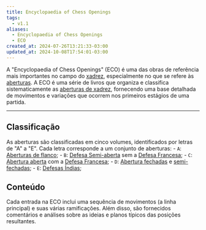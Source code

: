 ```yaml
---
title: Encyclopaedia of Chess Openings
tags:
  - v1.1
aliases:
  - Encyclopaedia of Chess Openings
  - ECO
created_at: 2024-07-26T13:21:33-03:00
updated_at: 2024-10-08T17:54:01-03:00
---
```


A "Encyclopaedia of Chess Openings" (ECO) é uma das obras de referência mais importantes no campo do [xadrez](../../../../atomos/2024/08/06/Xadrez.md), especialmente no que se refere às [aberturas](../../../../atomos/2024/07/26/Xadrez_Aberturas.md). A ECO é uma série de livros que organiza e classifica sistematicamente as [aberturas de xadrez](../../../../atomos/2024/07/26/Xadrez_Aberturas.md), fornecendo uma base detalhada de movimentos e variações que ocorrem nos primeiros estágios de uma partida. 

---

## Classificação
As aberturas são classificadas em cinco volumes, identificados por letras de "A" a "E". Cada letra corresponde a um conjunto de aberturas:
	- `A`: [Aberturas de flanco](../../../../atomos/2024/07/26/Xadrez_Aberturas_de_flanco.md);
	- `B`: [Defesa Semi-aberta](../../../../atomos/2024/07/07/Xadrez_Defesas_Semiabertas.md) sem a [Defesa Francesa](../../../../atomos/2024/07/07/Xadrez_Defesa_Francesa.md);
	- `C`: [Abertura aberta](../../../../atomos/2024/07/07/Xadrez_Aberturas_abertas.md) com a [Defesa Francesa](../../../../atomos/2024/07/07/Xadrez_Defesa_Francesa.md);
	- `D`: [Abertura fechadas](../../../../atomos/2024/07/07/Aberturas_fechadas.md) e [semi-fechadas](../../../../atomos/2024/07/07/Xadrez_Aberturas_semi_fechadas.md);
	- `E`: [Defesas Índias](../../../../atomos/2024/07/07/Xadrez_Defesas_indias.md);

## Conteúdo
Cada entrada na ECO inclui uma sequência de movimentos (a linha principal) e suas várias ramificações. Além disso, são fornecidos comentários e análises sobre as ideias e planos típicos das posições resultantes.
